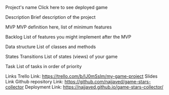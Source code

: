 Project's name
Click here to see deployed game

Description
Brief description of the project

MVP
MVP definition here, list of minimum features

Backlog
List of features you might implement after the MVP

Data structure
List of classes and methods

States Transitions
List of states (views) of your game

Task
List of tasks in order of priority

Links
Trello Link: https://trello.com/b/IJ0mSslm/my-game-project
Slides Link
Github repository Link: https://github.com/najjaved/game-stars-collector
Deployment Link: https://najjaved.github.io/game-stars-collector/
